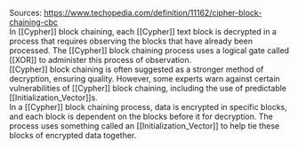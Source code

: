 Sources:
https://www.techopedia.com/definition/11162/cipher-block-chaining-cbc
\
In [[Cypher]] block chaining, each [[Cypher]] text block is decrypted in a process that requires observing the blocks that have already been processed. The [[Cypher]] block chaining process uses a logical gate called [[XOR]] to administer this process of observation.
\
[[Cypher]] block chaining is often suggested as a stronger method of decryption, ensuring quality. However, some experts warn against certain vulnerabilities of [[Cypher]] block chaining, including the use of predictable [[Initialization_Vector]]s.
\
In a [[Cypher]] block chaining process, data is encrypted in specific blocks, and each block is dependent on the blocks before it for decryption. The process uses something called an [[Initialization_Vector]] to help tie these blocks of encrypted data together.
